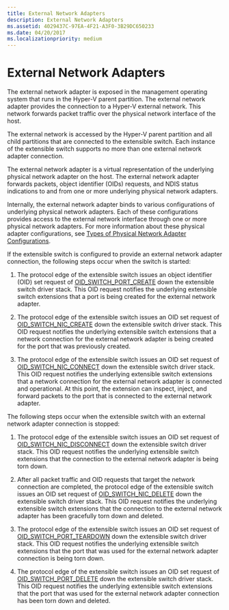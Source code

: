 ```yaml
---
title: External Network Adapters
description: External Network Adapters
ms.assetid: 4029437C-97EA-4F21-A3F0-3B29DC650233
ms.date: 04/20/2017
ms.localizationpriority: medium
---
```


# External Network Adapters


The external network adapter is exposed in the management operating system that runs in the Hyper-V parent partition. The external network adapter provides the connection to a Hyper-V external network. This network forwards packet traffic over the physical network interface of the host.

The external network is accessed by the Hyper-V parent partition and all child partitions that are connected to the extensible switch. Each instance of the extensible switch supports no more than one external network adapter connection.

The external network adapter is a virtual representation of the underlying physical network adapter on the host. The external network adapter forwards packets, object identifier (OIDs) requests, and NDIS status indications to and from one or more underlying physical network adapters.

Internally, the external network adapter binds to various configurations of underlying physical network adapters. Each of these configurations provides access to the external network interface through one or more physical network adapters. For more information about these physical adapter configurations, see [Types of Physical Network Adapter Configurations](types-of-physical-network-adapter-configurations.md).

If the extensible switch is configured to provide an external network adapter connection, the following steps occur when the switch is started:

1.  The protocol edge of the extensible switch issues an object identifier (OID) set request of [OID\_SWITCH\_PORT\_CREATE](./oid-switch-port-create.md) down the extensible switch driver stack. This OID request notifies the underlying extensible switch extensions that a port is being created for the external network adapter.

2.  The protocol edge of the extensible switch issues an OID set request of [OID\_SWITCH\_NIC\_CREATE](./oid-switch-port-create.md) down the extensible switch driver stack. This OID request notifies the underlying extensible switch extensions that a network connection for the external network adapter is being created for the port that was previously created.

3.  The protocol edge of the extensible switch issues an OID set request of [OID\_SWITCH\_NIC\_CONNECT](./oid-switch-port-create.md) down the extensible switch driver stack. This OID request notifies the underlying extensible switch extensions that a network connection for the external network adapter is connected and operational. At this point, the extension can inspect, inject, and forward packets to the port that is connected to the external network adapter.

The following steps occur when the extensible switch with an external network adapter connection is stopped:

1.  The protocol edge of the extensible switch issues an OID set request of [OID\_SWITCH\_NIC\_DISCONNECT](./oid-switch-nic-disconnect.md) down the extensible switch driver stack. This OID request notifies the underlying extensible switch extensions that the connection to the external network adapter is being torn down.

2.  After all packet traffic and OID requests that target the network connection are completed, the protocol edge of the extensible switch issues an OID set request of [OID\_SWITCH\_NIC\_DELETE](./oid-switch-port-create.md) down the extensible switch driver stack. This OID request notifies the underlying extensible switch extensions that the connection to the external network adapter has been gracefully torn down and deleted.

3.  The protocol edge of the extensible switch issues an OID set request of [OID\_SWITCH\_PORT\_TEARDOWN](./oid-switch-port-teardown.md) down the extensible switch driver stack. This OID request notifies the underlying extensible switch extensions that the port that was used for the external network adapter connection is being torn down.

4.  The protocol edge of the extensible switch issues an OID set request of [OID\_SWITCH\_PORT\_DELETE](./oid-switch-port-delete.md) down the extensible switch driver stack. This OID request notifies the underlying extensible switch extensions that the port that was used for the external network adapter connection has been torn down and deleted.

 

